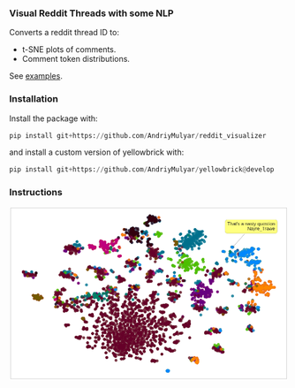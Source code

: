 ### Visual Reddit Threads with some NLP

Converts a reddit thread ID to:
- t-SNE plots of comments.
- Comment token distributions.

See [examples](/examples).

### Installation
Install the package with:
```python
pip install git+https://github.com/AndriyMulyar/reddit_visualizer
```
and install a custom version of yellowbrick with:
```python
pip install git+https://github.com/AndriyMulyar/yellowbrick@develop
```

### Instructions
![TSNE Example](docs/tsne_example.png)